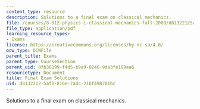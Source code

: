```yaml
---
content_type: resource
description: Solutions to a final exam on classical mechanics.
file: /courses/8-012-physics-i-classical-mechanics-fall-2008/d81322125af1816e7adc21bf498701bc_final_sol.pdf
file_type: application/pdf
learning_resource_types:
- Exams
license: https://creativecommons.org/licenses/by-nc-sa/4.0/
ocw_type: OCWFile
parent_title: Exams
parent_type: CourseSection
parent_uid: 8fb36199-f4d5-b9a9-0246-9da3fe199ea6
resourcetype: Document
title: Final Exam Solutions
uid: d8132212-5af1-816e-7adc-21bf498701bc
---
```

Solutions to a final exam on classical mechanics.